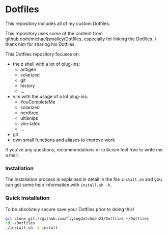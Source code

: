 Dotfiles
========
This repository includes all of my custom Dotfiles.

This repository uses some of the content from github.com/michaeljsmalley/Dotfiles,
especially for linking the Dotfiles. I thank him for sharing his Dotfiles.

This Dotfiles repository focuses on:
* the z shell with a lot of plug-ins:
    * antigen
    * solarized
    * git
    * history
    * ...
* vim with the usage of a lot plug-ins:
    * YouCompleteMe
    * solarized
    * nerdtree
    * ultisnips
    * vim-latex
    * ...
* git
* own small functions and aliases to improve work


If you've any questions, recommendations or criticism feel free to write me a mail.

### Installation

The installation process is explained in detail in the file `install.sh` and you can get
some help information with `install.sh -h`.

### Quick Installation

To be absolutely secure save your Dotfiles prior to doing this!

``` bash
git clone git://github.com/flyingdutchman23/Dotfiles ~/Dotfiles
cd ~/Dotfiles
./install.sh -i install
```
